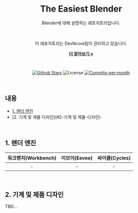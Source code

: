 <div align="center">
  <a href="https://www.leagueoflegends.com/en-us/">
  </a>
 
  <h1>The Easiest Blender</h1>
  Blender에 대해 설명하는 레포지토리입니다.
 
  <br />  
  <br />  
  <br />  
  
  이 레포지토리는 DevNcore팀이 관리하고 있습니다.
  
  <a href="https://github.com/devncore/devncore"><strong>더 알아보기 »</strong></a>
 
  <br />
 
  <p align="center">
   <a href="https://github.com/devncore/the-easiest-blender/stargazers"><img src="https://img.shields.io/github/stars/devncore/the-easiest-blender" alt="Github Stars"></a>
   <img src="https://img.shields.io/github/license/devncore/the-easiest-blender" alt="License">
   <a href="https://github.com/devncore/the-easiest-blender/pulse"><img src="https://img.shields.io/github/commit-activity/m/devncore/the-easiest-blender" alt="Commits-per-month"></a>
  </p>
</div>

<br />

## 내용
- [1. 렌더 엔진](#1-렌더-엔진)
- [2. 기계 및 제품 디자인](#2-기계 및 제품-디자인)

<br />

## 1. 렌더 엔진
| 워크벤치(Workbench) | 이브이(Eevee) | 싸이클(Cycles) |
|:---:|:---:|:---:|
| - | - | - |

<br />

## 2. 기계 및 제품 디자인
TBD...
